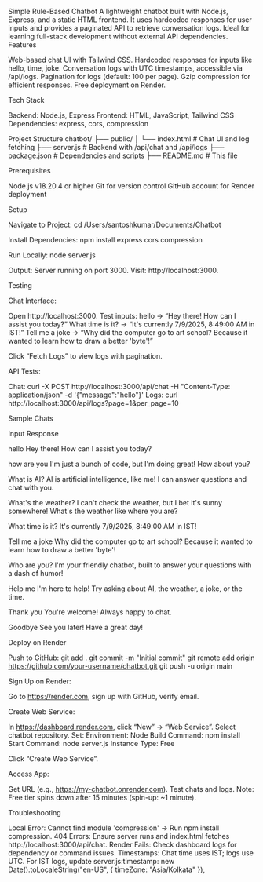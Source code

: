Simple Rule-Based Chatbot
A lightweight chatbot built with Node.js, Express, and a static HTML frontend. It uses hardcoded responses for user inputs and provides a paginated API to retrieve conversation logs. Ideal for learning full-stack development without external API dependencies.
Features

Web-based chat UI with Tailwind CSS.
Hardcoded responses for inputs like hello, time, joke.
Conversation logs with UTC timestamps, accessible via /api/logs.
Pagination for logs (default: 100 per page).
Gzip compression for efficient responses.
Free deployment on Render.

Tech Stack

Backend: Node.js, Express
Frontend: HTML, JavaScript, Tailwind CSS
Dependencies: express, cors, compression

Project Structure
chatbot/
├── public/
│   └── index.html  # Chat UI and log fetching
├── server.js       # Backend with /api/chat and /api/logs
├── package.json    # Dependencies and scripts
├── README.md       # This file

Prerequisites

Node.js v18.20.4 or higher
Git for version control
GitHub account for Render deployment

Setup

Navigate to Project:
cd /Users/santoshkumar/Documents/Chatbot


Install Dependencies:
npm install express cors compression


Run Locally:
node server.js


Output: Server running on port 3000.
Visit: http://localhost:3000.



Testing

Chat Interface:

Open http://localhost:3000.
Test inputs:
hello → “Hey there! How can I assist you today?”
What time is it? → “It's currently 7/9/2025, 8:49:00 AM in IST!”
Tell me a joke → “Why did the computer go to art school? Because it wanted to learn how to draw a better 'byte'!”


Click “Fetch Logs” to view logs with pagination.


API Tests:

Chat: curl -X POST http://localhost:3000/api/chat -H "Content-Type: application/json" -d '{"message":"hello"}'
Logs: curl http://localhost:3000/api/logs?page=1&per_page=10



Sample Chats



Input
Response



hello
Hey there! How can I assist you today?


how are you
I'm just a bunch of code, but I'm doing great! How about you?


What is AI?
AI is artificial intelligence, like me! I can answer questions and chat with you.


What's the weather?
I can't check the weather, but I bet it's sunny somewhere! What's the weather like where you are?


What time is it?
It's currently 7/9/2025, 8:49:00 AM in IST!


Tell me a joke
Why did the computer go to art school? Because it wanted to learn how to draw a better 'byte'!


Who are you?
I'm your friendly chatbot, built to answer your questions with a dash of humor!


Help me
I'm here to help! Try asking about AI, the weather, a joke, or the time.


Thank you
You're welcome! Always happy to chat.


Goodbye
See you later! Have a great day!


Deploy on Render

Push to GitHub:
git add .
git commit -m "Initial commit"
git remote add origin https://github.com/your-username/chatbot.git
git push -u origin main


Sign Up on Render:

Go to https://render.com, sign up with GitHub, verify email.


Create Web Service:

In https://dashboard.render.com, click “New” → “Web Service”.
Select chatbot repository.
Set:
Environment: Node
Build Command: npm install
Start Command: node server.js
Instance Type: Free


Click “Create Web Service”.


Access App:

Get URL (e.g., https://my-chatbot.onrender.com).
Test chats and logs. Note: Free tier spins down after 15 minutes (spin-up: ~1 minute).



Troubleshooting

Local Error: Cannot find module 'compression' → Run npm install compression.
404 Errors: Ensure server runs and index.html fetches http://localhost:3000/api/chat.
Render Fails: Check dashboard logs for dependency or command issues.
Timestamps: Chat time uses IST; logs use UTC. For IST logs, update server.js:timestamp: new Date().toLocaleString("en-US", { timeZone: "Asia/Kolkata" }),
